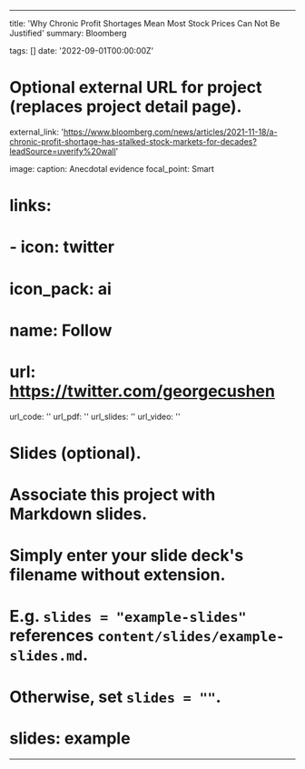 
---
title: 'Why Chronic Profit Shortages Mean Most Stock Prices Can Not Be Justified'
summary: Bloomberg

tags: []
date: '2022-09-01T00:00:00Z'

# Optional external URL for project (replaces project detail page).
external_link: 'https://www.bloomberg.com/news/articles/2021-11-18/a-chronic-profit-shortage-has-stalked-stock-markets-for-decades?leadSource=uverify%20wall'

image: 
  caption: Anecdotal evidence
  focal_point: Smart

# links:
#  - icon: twitter
#    icon_pack: ai
#    name: Follow
#    url: https://twitter.com/georgecushen
url_code: ''
url_pdf: ''
url_slides: ''
url_video: ''

# Slides (optional).
#   Associate this project with Markdown slides.
#   Simply enter your slide deck's filename without extension.
#   E.g. `slides = "example-slides"` references `content/slides/example-slides.md`.
#   Otherwise, set `slides = ""`.
# slides: example
---

